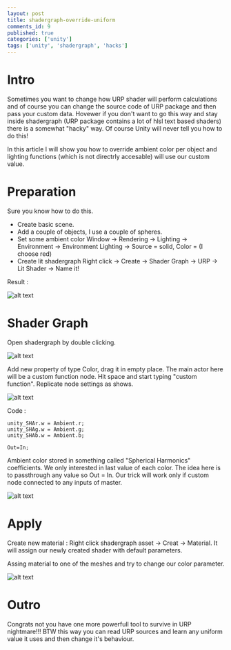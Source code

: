 ```yaml
---
layout: post
title: shadergraph-override-uniform
comments_id: 9
published: true
categories: ['unity']
tags: ['unity', 'shadergraph', 'hacks']
---
```


# Intro 

Sometimes you want to change how URP shader will perform calculations and of course you can change the source
code of URP package and then pass your custom data. Hovewer if you don't want to go this way and stay inside
shadergraph (URP package contains a lot of hlsl text based shaders) there is a somewhat "hacky" way. 
Of course Unity will never tell you how to do this!

In this article I will show you how to override ambient color per object and lighting functions (which is not directrly accesable)
will use our custom value.


# Preparation

Sure you know how to do this.
- Create basic scene. 
- Add a couple of objects, I use a couple of spheres. 
- Set some ambient color Window -> Rendering -> Lighting -> Environment -> Environment Lighting -> Source = solid, Color = (I choose red)
- Create lit shadergraph Right click -> Create -> Shader Graph -> URP -> Lit Shader -> Name it! 

Result :

![alt text]({{site.url}}/assets/images/2025-07-13-shadergraph-override-uniform-image.png)

# Shader Graph

Open shadergraph by double clicking.

![alt text]({{site.url}}/assets/images/2025-07-13-shadergraph-override-uniform-image-1.png)

Add new property of type Color, drag it in empty place. 
The main actor here will be a custom function node. Hit space and start typing "custom function". 
Replicate node settings as shows.

![alt text]({{site.url}}/assets/images/2025-07-13-shadergraph-override-uniform-image-2.png)

Code :
```hlsl
unity_SHAr.w = Ambient.r;
unity_SHAg.w = Ambient.g;
unity_SHAb.w = Ambient.b;

Out=In;
```

Ambient color stored in something called "Spherical Harmonics" coefficients. We only interested in last value of each color.
The idea here is to passthrough any value so Out = In. Our trick will work only if custom node connected to any inputs of master.

![alt text]({{site.url}}/assets/images/2025-07-13-shadergraph-override-uniform-image-3.png)

# Apply

Create new material : Right click shadergraph asset -> Creat -> Material. It will assign our newly created shader with default parameters.

Assing material to one of the meshes and try to change our color parameter.

![alt text]({{site.url}}/assets/images/turtle_ambient_color0.gif)


# Outro

Congrats not you have one more powerfull tool to survive in URP nightmare!!!
BTW this way you can read URP sources and learn any uniform value it uses and then change it's behaviour.